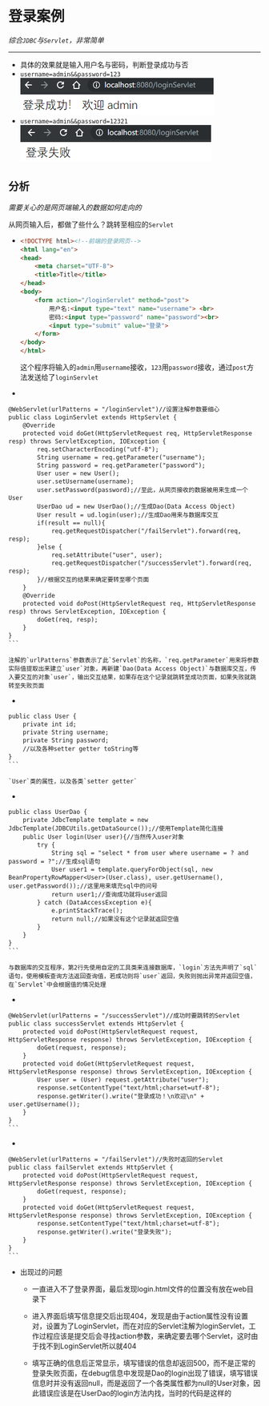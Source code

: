 # 登录案例

*综合`JDBC`与`Servlet`，非常简单*

***

* 具体的效果就是输入用户名与密码，判断登录成功与否
* `username=admin&&password=123`![image-20191025112952081](image-20191025112952081.png)
* `username=admin&&password=12321`![image-20191025113040720](image-20191025113040720.png)

## 分析

*需要关心的是网页端输入的数据如何走向的*

从网页输入后，都做了些什么？跳转至相应的`Servlet`

*   ```html
    <!DOCTYPE html><!--前端的登录网页--> 
    <html lang="en">
    <head>
        <meta charset="UTF-8">
        <title>Title</title>
    </head>
    <body>
        <form action="/loginServlet" method="post">
            用户名:<input type="text" name="username"> <br>
            密码:<input type="password" name="password"><br>
            <input type="submit" value="登录">
        </form>
    </body>
    </html>
    ```
    
    这个程序将输入的`admin`用`username`接收，`123`用`password`接收，通过`post`方法发送给了`loginServlet`

*    ```java
    @WebServlet(urlPatterns = "/loginServlet")//设置注解参数要细心
    public class LoginServlet extends HttpServlet {
        @Override
        protected void doGet(HttpServletRequest req, HttpServletResponse resp) throws ServletException, IOException {
            req.setCharacterEncoding("utf-8");
            String username = req.getParameter("username");
            String password = req.getParameter("password");
            User user = new User();
            user.setUsername(username);
            user.setPassword(password);//至此，从网页接收的数据被用来生成一个User
            UserDao ud = new UserDao();//生成Dao(Data Access Object)
            User result = ud.login(user);//生成Dao用来与数据库交互
            if(result == null){
                req.getRequestDispatcher("/failServlet").forward(req, resp);
            }else {
                req.setAttribute("user", user);
                req.getRequestDispatcher("/successServlet").forward(req, resp);
            }//根据交互的结果来确定要转至哪个页面
        }
        @Override
        protected void doPost(HttpServletRequest req, HttpServletResponse resp) throws ServletException, IOException {
            doGet(req, resp);
        }
    }
    ```

    注解的`urlPatterns`参数表示了此`Servlet`的名称，`req.getParameter`用来将参数实际值提取出来建立`user`对象，再新建`Dao(Data Access Object)`与数据库交互，传入要交互的对象`user`，输出交互结果，如果存在这个记录就跳转至成功页面，如果失败就跳转至失败页面
    
*    ```java
    public class User {
        private int id;
        private String username;
        private String password;
        //以及各种setter getter toString等
    }
    ```

    `User`类的属性，以及各类`setter getter`
    
*    ```java
    public class UserDao {
        private JdbcTemplate template = new JdbcTemplate(JDBCUtils.getDataSource());//使用Template简化连接
        public User login(User user){//当然传入user对象
            try {
                String sql = "select * from user where username = ? and password = ?";//生成sql语句
                User user1 = template.queryForObject(sql, new BeanPropertyRowMapper<User>(User.class), user.getUsername(), user.getPassword());//这里用来填充sql中的问号
                return user1;//查询成功就将user返回
            } catch (DataAccessException e){
                e.printStackTrace();
                return null;//如果没有这个记录就返回空值
            }
        }
    }
    ```

    与数据库的交互程序，第2行先使用自定的工具类来连接数据库，`login`方法先声明了`sql`语句，使用模板查询方法返回查询值，若成功则将`user`返回，失败则抛出异常并返回空值，在`Servlet`中会根据值的情况处理
    
*    ```java
    @WebServlet(urlPatterns = "/successServlet")//成功时要跳转的Servlet
    public class successServlet extends HttpServlet {
        protected void doPost(HttpServletRequest request, HttpServletResponse response) throws ServletException, IOException {
            doGet(request, response);
        }
        protected void doGet(HttpServletRequest request, HttpServletResponse response) throws ServletException, IOException {
            User user = (User) request.getAttribute("user");
            response.setContentType("text/html;charset=utf-8");
            response.getWriter().write("登录成功！\n欢迎\n" + user.getUsername());
        }
    }
    ```

*    ```java
    @WebServlet(urlPatterns = "/failServlet")//失败时返回的Servlet
    public class failServlet extends HttpServlet {
        protected void doPost(HttpServletRequest request, HttpServletResponse response) throws ServletException, IOException {
            doGet(request, response);
        }
        protected void doGet(HttpServletRequest request, HttpServletResponse response) throws ServletException, IOException {
            response.setContentType("text/html;charset=utf-8");
            response.getWriter().write("登录失败");
        }
    }
    ```
    
*   出现过的问题

    *   一直进入不了登录界面，最后发现login.html文件的位置没有放在web目录下

    *   进入界面后填写信息提交后出现404，发现是由于action属性没有设置对，设置为了LoginServlet，而在对应的Servlet注解为loginServlet，工作过程应该是提交后会寻找action参数，来确定要去哪个Servlet，这时由于找不到LoginServlet所以就404

    *   填写正确的信息后正常显示，填写错误的信息却返回500，而不是正常的登录失败页面，在debug信息中发现是Dao的login出现了错误，填写错误信息时并没有返回null，而是返回了一个各类属性都为null的User对象，因此错误应该是在UserDao的login方法内找，当时的代码是这样的

        ```
        
        ```

        

